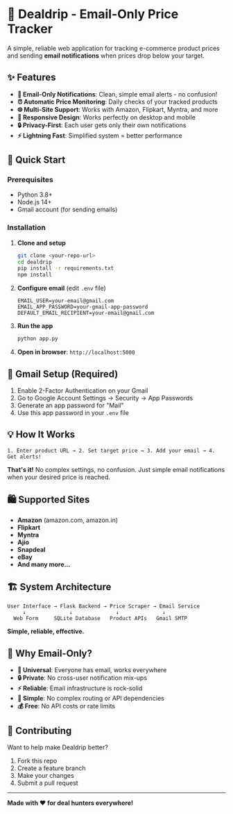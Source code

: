 # 📧 Dealdrip - Email-Only Price Tracker

A simple, reliable web application for tracking e-commerce product prices and sending **email notifications** when prices drop below your target.

## ✨ Features

- **📧 Email-Only Notifications**: Clean, simple email alerts - no confusion!
- **⏰ Automatic Price Monitoring**: Daily checks of your tracked products
- **🌐 Multi-Site Support**: Works with Amazon, Flipkart, Myntra, and more
- **📱 Responsive Design**: Works perfectly on desktop and mobile
- **🔒 Privacy-First**: Each user gets only their own notifications
- **⚡ Lightning Fast**: Simplified system = better performance

## 🚀 Quick Start

### Prerequisites
- Python 3.8+
- Node.js 14+
- Gmail account (for sending emails)

### Installation

1. **Clone and setup**
   ```bash
   git clone <your-repo-url>
   cd dealdrip
   pip install -r requirements.txt
   npm install
   ```

2. **Configure email** (edit `.env` file)
   ```env
   EMAIL_USER=your-email@gmail.com
   EMAIL_APP_PASSWORD=your-gmail-app-password
   DEFAULT_EMAIL_RECIPIENT=your-email@gmail.com
   ```

3. **Run the app**
   ```bash
   python app.py
   ```

4. **Open in browser**: `http://localhost:5000`

## 📧 Gmail Setup (Required)

1. Enable 2-Factor Authentication on your Gmail
2. Go to Google Account Settings → Security → App Passwords
3. Generate an app password for "Mail"
4. Use this app password in your `.env` file

## 💡 How It Works

```
1. Enter product URL → 2. Set target price → 3. Add your email → 4. Get alerts!
```

**That's it!** No complex settings, no confusion. Just simple email notifications when your desired price is reached.

## 🛍️ Supported Sites

- **Amazon** (amazon.com, amazon.in)
- **Flipkart**
- **Myntra** 
- **Ajio**
- **Snapdeal**
- **eBay**
- **And many more...**

## 🏗️ System Architecture

```
User Interface → Flask Backend → Price Scraper → Email Service
     ↓              ↓              ↓              ↓
  Web Form     SQLite Database   Product APIs   Gmail SMTP
```

**Simple, reliable, effective.**

## 🎯 Why Email-Only?

- **📧 Universal**: Everyone has email, works everywhere
- **🔒 Private**: No cross-user notification mix-ups
- **⚡ Reliable**: Email infrastructure is rock-solid
- **🧹 Simple**: No complex routing or API dependencies
- **💰 Free**: No API costs or rate limits

## 🤝 Contributing

Want to help make Dealdrip better?

1. Fork this repo
2. Create a feature branch
3. Make your changes
4. Submit a pull request



---

**Made with ❤️ for deal hunters everywhere!**
